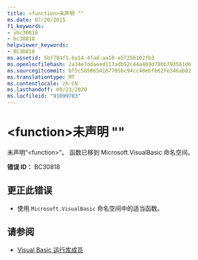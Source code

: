 ```yaml
---
title: <function>未声明 ""
ms.date: 07/20/2015
f1_keywords:
- vbc30818
- bc30818
helpviewer_keywords:
- BC30818
ms.assetid: 5bf784f1-ba14-4fad-aa10-e57256102fb3
ms.openlocfilehash: 2a34e7ddaeed117adb52c44a469d78bb793561d6
ms.sourcegitcommit: bf5c5850654187705bc94cc40ebfb62fe346ab02
ms.translationtype: MT
ms.contentlocale: zh-CN
ms.lasthandoff: 09/23/2020
ms.locfileid: "91099783"
---
```

# <a name="function-is-not-declared"></a>\<function>未声明 ""

未声明“\<function>”。 函数已移到 Microsoft.VisualBasic 命名空间。  
  
 **错误 ID：** BC30818  
  
## <a name="to-correct-this-error"></a>更正此错误  
  
- 使用 `Microsoft.VisualBasic` 命名空间中的适当函数。  
  
## <a name="see-also"></a>请参阅

- [Visual Basic 运行库成员](../language-reference/runtime-library-members.md)

